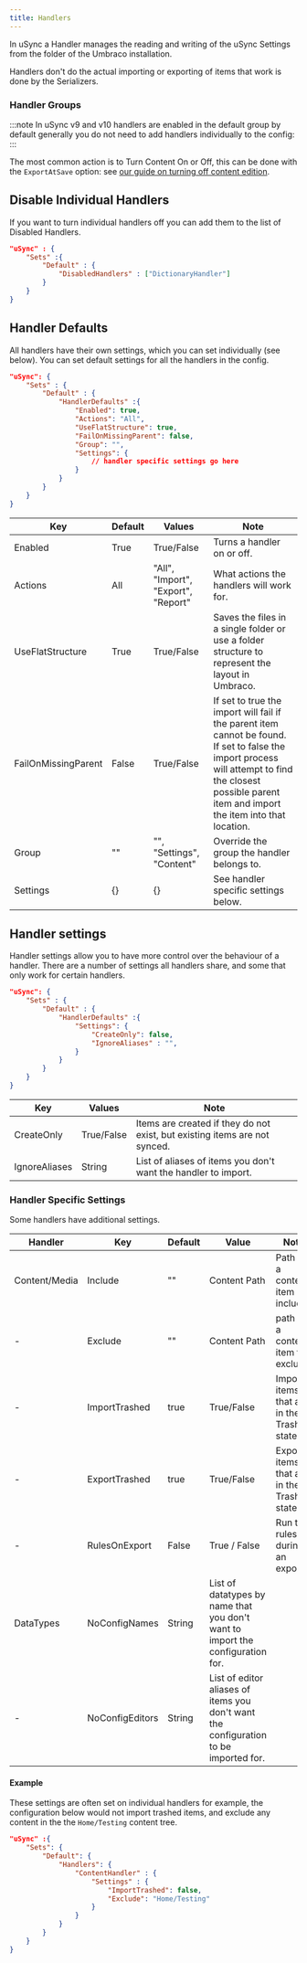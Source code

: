 ```yaml
---
title: Handlers
---
```


In uSync a Handler manages the reading and writing of the uSync Settings from the folder of the Umbraco installation.

Handlers don't do the actual importing or exporting of items that work is done by the Serializers.

### Handler Groups 

:::note 
In uSync v9 and v10 handlers are enabled in the default group by default generally you do not need to add handlers individually to the config: 
:::

The most common action is to Turn Content On or Off, this can be done with the `ExportAtSave` option: see [our guide on turning off content edition](../usync/guides/content).

## Disable Individual Handlers 
If you want to turn individual handlers off you can add them to the list of Disabled Handlers.

```json title=appsettings.json
"uSync" : {
    "Sets" :{
        "Default" : {
            "DisabledHandlers" : ["DictionaryHandler"]
        }
    }
}
```

## Handler Defaults 
All handlers have their own settings, which you can set individually (see below). You can set default settings for all the handlers in the config.

```json title=appsettings.json
"uSync": {
    "Sets" : {
        "Default" : {
            "HandlerDefaults" :{
                "Enabled": true,
                "Actions": "All", 
                "UseFlatStructure": true,
                "FailOnMissingParent": false,
                "Group": "",
                "Settings": {
                    // handler specific settings go here
                }
            }
        }
    }
}
```

Key | Default |Values | Note
----|--------|------|--
Enabled | True| True/False | Turns a handler on or off.
Actions | All | "All", "Import", "Export", "Report" | What actions the handlers will work for.
UseFlatStructure | True | True/False | Saves the files in a single folder or use a folder structure to represent the layout in Umbraco.
FailOnMissingParent | False |  True/False | If set to true the import will fail if the parent item cannot be found. If set to false the import process will attempt to find the closest possible parent item and import the item into that location.
Group | "" | "", "Settings", "Content" | Override the group the handler belongs to.
Settings | {} | {} | See handler specific settings below.
  

## Handler settings  
Handler settings allow you to have more control over the behaviour of a handler. There are a number of settings all handlers share, and some that only work for certain handlers. 

```json title="appsettings.json"
"uSync": {
    "Sets" : {
        "Default" : {
            "HandlerDefaults" :{
                "Settings": {
                    "CreateOnly": false, 
                    "IgnoreAliases" : "",
                }
            }
        }
    }
}

```

Key | Values | Note
----|--------|------
CreateOnly | True/False | Items are created if they do not exist, but existing items are not synced.
IgnoreAliases | String | List of aliases of items you don't want the handler to import.

### Handler Specific Settings
Some handlers have additional settings.

Handler | Key | Default | Value | Note
--------|-----|-------|---|---
Content/Media | Include | "" | Content Path | Path to a content item include. 
     -         | Exclude | "" | Content Path | path to a content item to exclude.
    -   | ImportTrashed| true | True/False | Import items that are in the Trashed state.
    -   | ExportTrashed| true | True/False | Export items that are in the Trashed state.
      -        | RulesOnExport | False | True / False | Run the rules during an export.
DataTypes | NoConfigNames | String | List of datatypes by name that you don't want to import the configuration for.
 - | NoConfigEditors | String | List of editor aliases of items you don't want the configuration to be imported for.

#### Example 
These settings are often set on individual handlers for example, the configuration below would not import trashed items, and exclude any content in the the `Home/Testing` content tree.

```json title="appsettings.json" 
"uSync" :{
    "Sets": {
        "Default": {
            "Handlers": {
                "ContentHandler" : {
                    "Settings" : {
                        "ImportTrashed": false,
                        "Exclude": "Home/Testing"
                    }
                }
            }
        }
    }
}
```
